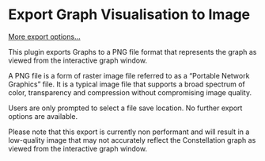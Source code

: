 # Export Graph Visualisation to Image
[More export options...](../ext/docs/CoreImportExportPlugins/export-from-constellation.md)

This plugin exports Graphs to a PNG file format that represents the graph as viewed from the interactive graph window. 

A PNG file is a form of raster image file referred to as a “Portable Network Graphics” file. It is a typical image file that supports a broad spectrum of color, transparency and compression without compromising image quality. 

Users are only prompted to select a file save location. No further export options are available.

Please note that this export is currently non performant and will result in a low-quality image that may not accurately reflect the Constellation graph as viewed from the interactive graph window. 